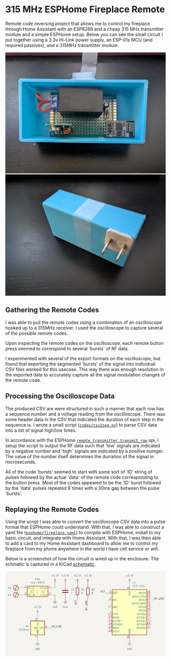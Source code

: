 # 315 MHz ESPHome Fireplace Remote

Remote code reversing project that allows me to control my fireplace through Home Assistant with an ESP8266 and a cheap 315 MHz transmitter module and a simple ESPHome setup. Below you can see the small circuit I put together using a 3.3v Hi-Link power supply, an ESP-01s MCU (and required passives), and a 315MHz transmitter module.

<img src="data/circuit.jpg" alt="Image of circuit" width="600">
<img src="data/enclosure.jpg" alt="Image of enclosure" width="600">

## Gathering the Remote Codes

I was able to pull the remote codes using a combination of an oscilloscope hooked up to a 315MHz receiver. I used the oscilloscope to capture several of the possible remote codes.

Upon inspecting the remote codes on the oscilloscope, each remote button press seemed to correspond to several 'bursts' of RF data.

I experimented with several of the export formats on the oscilloscope, but found that exporting the segmented 'bursts' of the signal into individual CSV files worked for this usecase. This way there was enough resolution in the exported data to accurately capture all the signal modulation changes of the remote code.

## Processing the Oscilloscope Data

The produced CSV are were structured in such a manner that each row has a sequence number and a voltage reading from the oscilloscope. There was some header data in the CSV that indicated the duration of each step in the sequence is. I wrote a small script ([`codes/csv2seq.py`](codes/csv2seq.py)) to parse CSV data into a list of signal high/low times.

In accordance with the ESPHome [`remote_transmitter.transmit_raw`](https://esphome.io/components/remote_transmitter.html#remote-transmitter-transmit-raw) api, I setup the script to output the RF data such that 'low' signals are indicated by a negative number and 'high' signals are indicated by a positive numger. The value of the number itself determines the durration of the signal in microseconds.

All of the code 'bursts' seemed to start with some sort of 'ID' string of pulses followed by the actual 'data' of the remote code corresponding to the button press. Most of the codes appeared to be the 'ID' burst followed by the 'data' pulses repeated 8 times with a 30ms gap between the pulse 'bursts'.

## Replaying the Remote Codes

Using the script I was able to convert the oscilloscope CSV data into a pulse format that ESPHome could understand. With that, I was able to construct a yaml file ([`esphome/fireplace.yaml`](esphome/fireplace.yaml)) to compile with ESPHome, install to my basic circuit, and integrate with Home Assistant. With that, I was then able to add a card to my Home Assistant dashboard to allow me to control my fireplace from my phone anywhere in the world I have cell service or wifi.

Below is a screenshot of how the circuit is wired up in the enclosure. The schmatic is captured in a KiCad [schematic](circuit/fireplace.kicad_sch).

<img src="data/circuit.png" alt="Image of enclosure" width="600">
